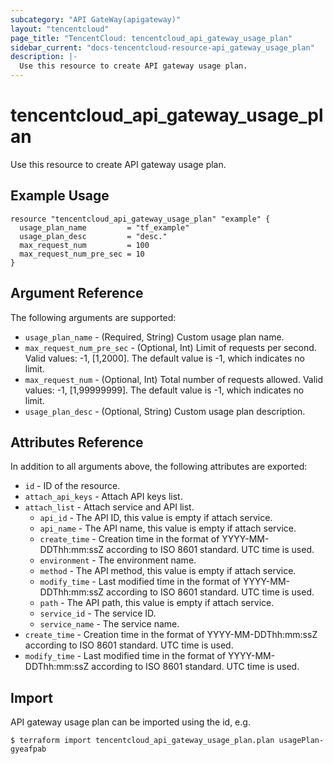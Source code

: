 ```yaml
---
subcategory: "API GateWay(apigateway)"
layout: "tencentcloud"
page_title: "TencentCloud: tencentcloud_api_gateway_usage_plan"
sidebar_current: "docs-tencentcloud-resource-api_gateway_usage_plan"
description: |-
  Use this resource to create API gateway usage plan.
---
```


# tencentcloud_api_gateway_usage_plan

Use this resource to create API gateway usage plan.

## Example Usage

```hcl
resource "tencentcloud_api_gateway_usage_plan" "example" {
  usage_plan_name         = "tf_example"
  usage_plan_desc         = "desc."
  max_request_num         = 100
  max_request_num_pre_sec = 10
}
```

## Argument Reference

The following arguments are supported:

* `usage_plan_name` - (Required, String) Custom usage plan name.
* `max_request_num_pre_sec` - (Optional, Int) Limit of requests per second. Valid values: -1, [1,2000]. The default value is -1, which indicates no limit.
* `max_request_num` - (Optional, Int) Total number of requests allowed. Valid values: -1, [1,99999999]. The default value is -1, which indicates no limit.
* `usage_plan_desc` - (Optional, String) Custom usage plan description.

## Attributes Reference

In addition to all arguments above, the following attributes are exported:

* `id` - ID of the resource.
* `attach_api_keys` - Attach API keys list.
* `attach_list` - Attach service and API list.
  * `api_id` - The API ID, this value is empty if attach service.
  * `api_name` - The API name, this value is empty if attach service.
  * `create_time` - Creation time in the format of YYYY-MM-DDThh:mm:ssZ according to ISO 8601 standard. UTC time is used.
  * `environment` - The environment name.
  * `method` - The API method, this value is empty if attach service.
  * `modify_time` - Last modified time in the format of YYYY-MM-DDThh:mm:ssZ according to ISO 8601 standard. UTC time is used.
  * `path` - The API path, this value is empty if attach service.
  * `service_id` - The service ID.
  * `service_name` - The service name.
* `create_time` - Creation time in the format of YYYY-MM-DDThh:mm:ssZ according to ISO 8601 standard. UTC time is used.
* `modify_time` - Last modified time in the format of YYYY-MM-DDThh:mm:ssZ according to ISO 8601 standard. UTC time is used.



## Import

API gateway usage plan can be imported using the id, e.g.

```
$ terraform import tencentcloud_api_gateway_usage_plan.plan usagePlan-gyeafpab
```

